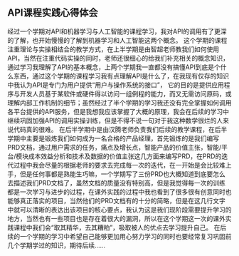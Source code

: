 ## API课程实践心得体会
  经过一个学期对API和机器学习与人工智能的课程学习，我对API的调用有了更深的了解，也开始慢慢的了解到机器学习和人工智能这两个概念。
  这个学期的课程注重理论与实操相结合的教学方式，在上半学期是由智超老师教我们如何使用API，当然在注重代码实操的同时，老师还很细心的给我们补充相关的概念知识，通过学习我理解了API的基本概念，上两个学期我一直都没有搞懂API到底是个什么东西，通过这个学期的课程学习我有点理解API是什么了，在我现有仅存的知识中我认为API是专门为用户提供“用户与操作系统的接口”， 它的目的是提供应用程序与开发人员基于某软件或硬件得以访问一组例程的能力，而又无需访问原码，或理解内部工作机制的细节；虽然经过了半个学期的学习我还没有完全掌握如何调用各平台提供的API服务，但是我想我应该掌握了大概的原理，我会在后续的学习中继续巩固加强API的调用实操训练，但是不得不说一句对于我这种数学很烂的人来说代码真的很难。
  在后半学期中是由汉腾老师负责我们后续的教学课程，在后半学期中主要是锻炼我们如何成为一名合格的产品经理，首先锻炼的是我们编写PRD文档，通过用户需求的任务，痛点及增长点，智能产品的价值主张，智能/平台/模块成本效益分析和技术及数据的价值主张这几方面来编写PRD，在PRD的迭代过程中我会尽量的根据老师的要求去完成每一次的迭代，在一开始是会比较难上手，但是任何事都是熟能生巧嘛，一个学期写了三份PRD也大概知道到底要怎么去描述我们PRD文档了，虽然文档的质量没有特别高，但是我觉得每一次的训练都是一次学习与进步的过程，在课外实践的过程中我也看到了很多很有创意同时也能够真正落实的项目，当然他们的PRD文档有的十分的简略，但是在这几行文字中就可以清晰的表达出该项目的核心要点，我认为这是我们现阶段需要提升学习的地方，当然也有一些项目也是存在着很大的漏洞，所以在这个学期这一次的课外实践课程中我们会“取其精华，去其糟粕”，吸取被人的优点去学习提升自己。
  在后续的一个学期的学习中希望自己能够更加用心努力学习的同时也要经常复习巩固前几个学期学过的知识，期待后续……

